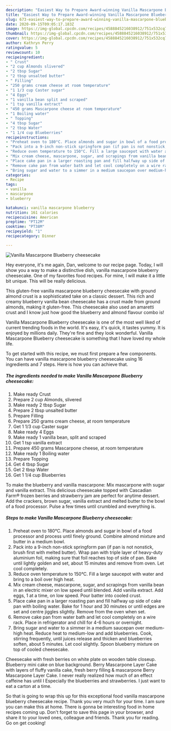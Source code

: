 ```yaml
---
description: "Easiest Way to Prepare Award-winning Vanilla Mascarpone Blueberry cheesecake"
title: "Easiest Way to Prepare Award-winning Vanilla Mascarpone Blueberry cheesecake"
slug: 673-easiest-way-to-prepare-award-winning-vanilla-mascarpone-blueberry-cheesecake
date: 2020-09-15T09:05:17.183Z
image: https://img-global.cpcdn.com/recipes/4588845216038912/751x532cq70/vanilla-mascarpone-blueberry-cheesecake-recipe-main-photo.jpg
thumbnail: https://img-global.cpcdn.com/recipes/4588845216038912/751x532cq70/vanilla-mascarpone-blueberry-cheesecake-recipe-main-photo.jpg
cover: https://img-global.cpcdn.com/recipes/4588845216038912/751x532cq70/vanilla-mascarpone-blueberry-cheesecake-recipe-main-photo.jpg
author: Kathryn Perry
ratingvalue: 5
reviewcount: 10
recipeingredient:
- " Crust"
- "2 cup Almonds slivered"
- "2 tbsp Sugar"
- "2 tbsp unsalted butter"
- " Filling"
- "250 grams cream cheese at room temperature"
- "1 1/3 cup Caster sugar"
- "4 Eggs"
- "1 vanilla bean split and scraped"
- "1 tsp vanilla extract"
- "450 grams Mascarpone cheese at room temperature"
- "1 Boiling water"
- " Topping"
- "4 tbsp Sugar"
- "2 tbsp Water"
- "1 1/4 cup Blueberries"
recipeinstructions:
- "Preheat oven to 180°C. Place almonds and sugar in bowl of a food processor and process until finely ground. Combine almond mixture and butter in a medium bowl."
- "Pack into a 9-inch non-stick springform pan (if pan is not nonstick, brush first with melted butter). Wrap pan with triple layer of heavy-duty aluminium foil, making sure that foil reaches top of side of pan. Bake until lightly golden and set, about 15 minutes and remove from oven. Let cool completely."
- "Reduce oven temperature to 150°C. Fill a large saucepot with water and bring to a boil over high heat."
- "Mix cream cheese, mascarpone, sugar, and scrapings from vanilla bean in an electric mixer on low speed until blended. Add vanilla extract. Add eggs, 1 at a time, on low speed. Pour batter into cooled crust."
- "Place cake pan in a larger roasting pan and fill halfway up side of cake pan with boiling water. Bake for 1 hour and 30 minutes or until edges are set and centre jiggles slightly. Remove from the oven when set."
- "Remove cake pan from water bath and let cool completely on a wire rack. Place in refrigerator and chill for 4-6 hours or overnight."
- "Bring sugar and water to a simmer in a medium saucepan over medium-high heat. Reduce heat to medium-low and add blueberries. Cook, stirring frequently, until juices release and thicken and blueberries soften, about 5 minutes. Let cool slightly. Spoon blueberry mixture on top of cooled cheesecake."
categories:
- Recipe
tags:
- vanilla
- mascarpone
- blueberry

katakunci: vanilla mascarpone blueberry 
nutrition: 161 calories
recipecuisine: American
preptime: "PT12M"
cooktime: "PT38M"
recipeyield: "1"
recipecategory: Dinner

---
```



![Vanilla Mascarpone Blueberry cheesecake](https://img-global.cpcdn.com/recipes/4588845216038912/751x532cq70/vanilla-mascarpone-blueberry-cheesecake-recipe-main-photo.jpg)

Hey everyone, it's me again, Dan, welcome to our recipe page. Today, I will show you a way to make a distinctive dish, vanilla mascarpone blueberry cheesecake. One of my favorites food recipes. For mine, I will make it a little bit unique. This will be really delicious.

This gluten-free vanilla mascarpone blueberry cheesecake with ground almond crust is a sophisticated take on a classic dessert. This rich and creamy blueberry vanilla bean cheesecake has a crust made from ground almonds, making it gluten-free. This cheesecake also used an amaretti crust and I know just how good the blueberry and almond flavour combo is!

Vanilla Mascarpone Blueberry cheesecake is one of the most well liked of current trending foods in the world. It's easy, it's quick, it tastes yummy. It is enjoyed by millions daily. They're fine and they look wonderful. Vanilla Mascarpone Blueberry cheesecake is something that I have loved my whole life.


To get started with this recipe, we must first prepare a few components. You can have vanilla mascarpone blueberry cheesecake using 16 ingredients and 7 steps. Here is how you can achieve that.

<!--inarticleads1-->

##### The ingredients needed to make Vanilla Mascarpone Blueberry cheesecake:

1. Make ready  Crust
1. Prepare 2 cup Almonds, slivered
1. Make ready 2 tbsp Sugar
1. Prepare 2 tbsp unsalted butter
1. Prepare  Filling
1. Prepare 250 grams cream cheese, at room temperature
1. Get 1 1/3 cup Caster sugar
1. Make ready 4 Eggs
1. Make ready 1 vanilla bean, split and scraped
1. Get 1 tsp vanilla extract
1. Prepare 450 grams Mascarpone cheese, at room temperature
1. Make ready 1 Boiling water
1. Prepare  Topping
1. Get 4 tbsp Sugar
1. Get 2 tbsp Water
1. Get 1 1/4 cup Blueberries


To make the blueberry and vanilla mascarpone: Mix mascarpone with sugar and vanilla extract. This delicious cheesecake topped with Cascadian Farm® frozen berries and strawberry jam are perfect for anytime dessert. Add the crackers, brown sugar, vanilla extract and melted butter to the bowl of a food processor. Pulse a few times until crumbled and everything is. 

<!--inarticleads2-->

##### Steps to make Vanilla Mascarpone Blueberry cheesecake:

1. Preheat oven to 180°C. Place almonds and sugar in bowl of a food processor and process until finely ground. Combine almond mixture and butter in a medium bowl.
1. Pack into a 9-inch non-stick springform pan (if pan is not nonstick, brush first with melted butter). Wrap pan with triple layer of heavy-duty aluminium foil, making sure that foil reaches top of side of pan. Bake until lightly golden and set, about 15 minutes and remove from oven. Let cool completely.
1. Reduce oven temperature to 150°C. Fill a large saucepot with water and bring to a boil over high heat.
1. Mix cream cheese, mascarpone, sugar, and scrapings from vanilla bean in an electric mixer on low speed until blended. Add vanilla extract. Add eggs, 1 at a time, on low speed. Pour batter into cooled crust.
1. Place cake pan in a larger roasting pan and fill halfway up side of cake pan with boiling water. Bake for 1 hour and 30 minutes or until edges are set and centre jiggles slightly. Remove from the oven when set.
1. Remove cake pan from water bath and let cool completely on a wire rack. Place in refrigerator and chill for 4-6 hours or overnight.
1. Bring sugar and water to a simmer in a medium saucepan over medium-high heat. Reduce heat to medium-low and add blueberries. Cook, stirring frequently, until juices release and thicken and blueberries soften, about 5 minutes. Let cool slightly. Spoon blueberry mixture on top of cooled cheesecake.


Cheesecake with fresh berries on white plate on wooden table closeup. Blueberry mini cake on blue background. Berry Mascarpone Layer Cake with layers of fluffy vanilla cake, fresh berry filling &amp; mascarpone Berry Mascarpone Layer Cake. I never really realized how much of an effect caffeine has until I Especially the blueberries and strawberries. I just want to eat a carton at a time. 

So that is going to wrap this up for this exceptional food vanilla mascarpone blueberry cheesecake recipe. Thank you very much for your time. I am sure you can make this at home. There is gonna be interesting food in home recipes coming up. Don't forget to save this page in your browser, and share it to your loved ones, colleague and friends. Thank you for reading. Go on get cooking!
